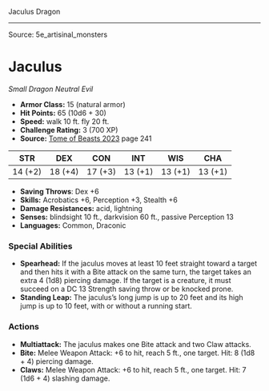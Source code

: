 <MonsterName/>Jaculus</MonsterName>
<CreatureType/>Dragon</CreatureType>



---

Source: 5e_artisinal_monsters

# Jaculus

*Small* *Dragon* *Neutral Evil*

- **Armor Class:** 15 (natural armor)
- **Hit Points:** 65 (10d6 + 30)
- **Speed:** walk 10 ft. fly 20 ft.
- **Challenge Rating:** 3 (700 XP)
- **Source:** [Tome of Beasts 2023](https://koboldpress.com/kpstore/product/tome-of-beasts-1-2023-edition/) page 241

| STR | DEX | CON | INT | WIS | CHA |
| --- | --- | --- | --- | --- | --- |
| 14 (+2) | 18 (+4) | 17 (+3) | 13 (+1) | 13 (+1) | 13 (+1) |

- **Saving Throws**: Dex +6
- **Skills:** Acrobatics +6, Perception +3, Stealth +6
- **Damage Resistances:** acid, lightning
- **Senses:** blindsight 10 ft., darkvision 60 ft., passive Perception 13
- **Languages:** Common, Draconic

### Special Abilities

- **Spearhead:** If the jaculus moves at least 10 feet straight toward a target and then hits it with a Bite attack on the same turn, the target takes an extra 4 (1d8) piercing damage. If the target is a creature, it must succeed on a DC 13 Strength saving throw or be knocked prone.
- **Standing Leap:** The jaculus’s long jump is up to 20 feet and its high jump is up to 10 feet, with or without a running start.

### Actions

- **Multiattack:** The jaculus makes one Bite attack and two Claw attacks.
- **Bite:** Melee Weapon Attack: +6 to hit, reach 5 ft., one target. Hit: 8 (1d8 + 4) piercing damage.
- **Claws:** Melee Weapon Attack: +6 to hit, reach 5 ft., one target. Hit: 7 (1d6 + 4) slashing damage.


